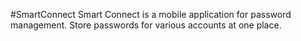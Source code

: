 #SmartConnect
Smart Connect is a mobile application for password management.
Store passwords for various accounts at one place.
